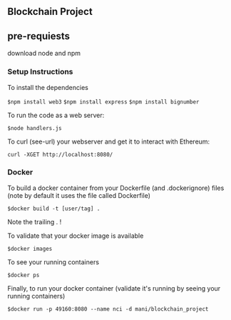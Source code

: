 ## Blockchain Project
## pre-requiests
download node and npm

### Setup Instructions


To install the dependencies 

```$npm install web3```
```$npm install express```
```$npm install bignumber```

To run the code as a web server:

```$node handlers.js```

To curl (see-url) your webserver and get it to interact with Ethereum:

```curl -XGET http://localhost:8080/```




### Docker

To build a docker container from your Dockerfile (and .dockerignore) files (note by default it uses the file called Dockerfile)

```$docker build -t [user/tag] .```

Note the trailing . !

To validate that your docker image is available

```$docker images```

To see your running containers

```$docker ps ```

Finally, to run your docker container (validate it's running by seeing your running containers)

```$docker run -p 49160:8080 --name nci -d mani/blockchain_project```




